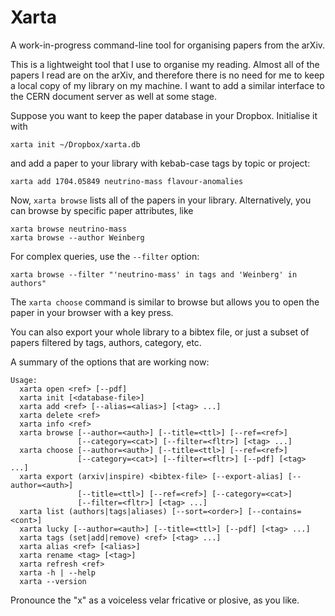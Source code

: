 # Xarta

A work-in-progress command-line tool for organising papers from the arXiv.

This is a lightweight tool that I use to organise my reading. Almost all of the
papers I read are on the arXiv, and therefore there is no need for me to keep a
local copy of my library on my machine. I want to add a similar interface to the
CERN document server as well at some stage.

Suppose you want to keep the paper database in your Dropbox. Initialise it with
```
xarta init ~/Dropbox/xarta.db
```
and add a paper to your library with kebab-case tags by topic or project:
```
xarta add 1704.05849 neutrino-mass flavour-anomalies
```
Now, `xarta browse` lists all of the papers in your library.
Alternatively, you can browse by specific paper attributes, like
```
xarta browse neutrino-mass
xarta browse --author Weinberg
```
For complex queries, use the `--filter` option:
```
xarta browse --filter "'neutrino-mass' in tags and 'Weinberg' in authors"
```

The `xarta choose` command is similar to browse but allows you to open the paper
in your browser with a key press.

You can also export your whole library to a bibtex file, or just a subset of
papers filtered by tags, authors, category, etc.

A summary of the options that are working now:
```
Usage:
  xarta open <ref> [--pdf]
  xarta init [<database-file>]
  xarta add <ref> [--alias=<alias>] [<tag> ...]
  xarta delete <ref>
  xarta info <ref>
  xarta browse [--author=<auth>] [--title=<ttl>] [--ref=<ref>]
               [--category=<cat>] [--filter=<fltr>] [<tag> ...]
  xarta choose [--author=<auth>] [--title=<ttl>] [--ref=<ref>]
               [--category=<cat>] [--filter=<fltr>] [--pdf] [<tag> ...]
  xarta export (arxiv|inspire) <bibtex-file> [--export-alias] [--author=<auth>]
               [--title=<ttl>] [--ref=<ref>] [--category=<cat>]
               [--filter=<fltr>] [<tag> ...]
  xarta list (authors|tags|aliases) [--sort=<order>] [--contains=<cont>]
  xarta lucky [--author=<auth>] [--title=<ttl>] [--pdf] [<tag> ...]
  xarta tags (set|add|remove) <ref> [<tag> ...]
  xarta alias <ref> [<alias>]
  xarta rename <tag> [<tag>]
  xarta refresh <ref>
  xarta -h | --help
  xarta --version
```

Pronounce the "x" as a voiceless velar fricative or plosive, as you like.
